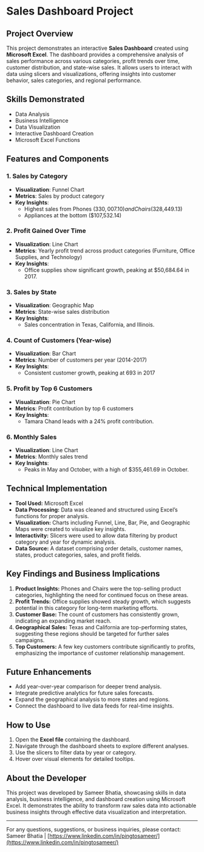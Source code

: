 # Sales Dashboard Project

## Project Overview
This project demonstrates an interactive **Sales Dashboard** created using **Microsoft Excel**. The dashboard provides a comprehensive analysis of sales performance across various categories, profit trends over time, customer distribution, and state-wise sales. It allows users to interact with data using slicers and visualizations, offering insights into customer behavior, sales categories, and regional performance.

## Skills Demonstrated
- Data Analysis
- Business Intelligence
- Data Visualization
- Interactive Dashboard Creation
- Microsoft Excel Functions

## Features and Components

### 1. Sales by Category
- **Visualization**: Funnel Chart
- **Metrics**: Sales by product category
- **Key Insights**: 
  - Highest sales from Phones ($330,007.10) and Chairs ($328,449.13)
  - Appliances at the bottom ($107,532.14)
    
### 2. Profit Gained Over Time
- **Visualization**: Line Chart
- **Metrics**: Yearly profit trend across product categories (Furniture, Office Supplies, and Technology)
- **Key Insights**: 
  - Office supplies show significant growth, peaking at $50,684.64 in 2017.

### 3. Sales by State
- **Visualization**: Geographic Map
- **Metrics**: State-wise sales distribution
- **Key Insights**: 
  - Sales concentration in Texas, California, and Illinois.

### 4. Count of Customers (Year-wise)
- **Visualization**: Bar Chart 
- **Metrics**: Number of customers per year (2014-2017)
- **Key Insights**: 
  - Consistent customer growth, peaking at 693 in 2017
 
 ### 5. Profit by Top 6 Customers
- **Visualization**: Pie Chart   
- **Metrics**: Profit contribution by top 6 customers 
- **Key Insights**: 
  - Tamara Chand leads with a 24% profit contribution.
  
 ### 6. Monthly Sales
- **Visualization**: Line Chart   
- **Metrics**: Monthly sales trend  
- **Key Insights**: 
  - Peaks in May and October, with a high of $355,461.69 in October.
  

## Technical Implementation
- **Tool Used:** Microsoft Excel
- **Data Processing:** Data was cleaned and structured using Excel’s functions for proper analysis.
- **Visualization:** Charts including Funnel, Line, Bar, Pie, and Geographic Maps were created to visualize key insights.
- **Interactivity:** Slicers were used to allow data filtering by product category and year for dynamic analysis.
- **Data Source:** A dataset comprising order details, customer names, states, product categories, sales, and profit fields.

## Key Findings and Business Implications
1. **Product Insights:** Phones and Chairs were the top-selling product categories, highlighting the need for continued focus on these areas.
2. **Profit Trends:** Office supplies showed steady growth, which suggests potential in this category for long-term marketing efforts.
3. **Customer Base:** The count of customers has consistently grown, indicating an expanding market reach.
4. **Geographical Sales:** Texas and California are top-performing states, suggesting these regions should be targeted for further sales campaigns.
5. **Top Customers:** A few key customers contribute significantly to profits, emphasizing the importance of customer relationship management.

## Future Enhancements
- Add year-over-year comparison for deeper trend analysis.
- Integrate predictive analytics for future sales forecasts.
- Expand the geographical analysis to more states and regions.
- Connect the dashboard to live data feeds for real-time insights.

## How to Use
1. Open the **Excel file** containing the dashboard.
2. Navigate through the dashboard sheets to explore different analyses.
3. Use the slicers to filter data by year or category.
4. Hover over visual elements for detailed tooltips.

## About the Developer
This project was developed by Sameer Bhatia, showcasing skills in data analysis, business intelligence, and dashboard creation using Microsoft Excel. It demonstrates the ability to transform raw sales data into actionable business insights through effective data visualization and interpretation.

---

For any questions, suggestions, or business inquiries, please contact:
Sameer Bhatia | [https://www.linkedin.com/in/pingtosameer/](https://www.linkedin.com/in/pingtosameer/)
